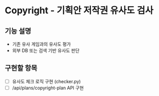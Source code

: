 # Copyright - 기획안 저작권 유사도 검사

## 기능 설명
- 기존 유사 게임과의 유사도 평가
- 외부 DB 또는 검색 기반 유사도 판단

## 구현할 항목
- [ ] 유사도 체크 로직 구현 (checker.py)
- [ ] /api/plans/copyright-plan API 구현
